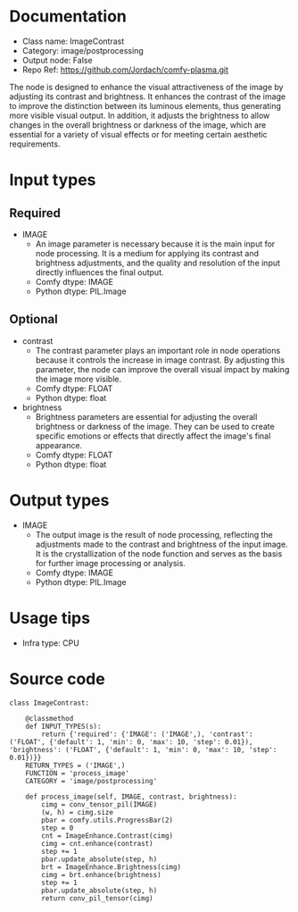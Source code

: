 # Documentation
- Class name: ImageContrast
- Category: image/postprocessing
- Output node: False
- Repo Ref: https://github.com/Jordach/comfy-plasma.git

The node is designed to enhance the visual attractiveness of the image by adjusting its contrast and brightness. It enhances the contrast of the image to improve the distinction between its luminous elements, thus generating more visible visual output. In addition, it adjusts the brightness to allow changes in the overall brightness or darkness of the image, which are essential for a variety of visual effects or for meeting certain aesthetic requirements.

# Input types
## Required
- IMAGE
    - An image parameter is necessary because it is the main input for node processing. It is a medium for applying its contrast and brightness adjustments, and the quality and resolution of the input directly influences the final output.
    - Comfy dtype: IMAGE
    - Python dtype: PIL.Image
## Optional
- contrast
    - The contrast parameter plays an important role in node operations because it controls the increase in image contrast. By adjusting this parameter, the node can improve the overall visual impact by making the image more visible.
    - Comfy dtype: FLOAT
    - Python dtype: float
- brightness
    - Brightness parameters are essential for adjusting the overall brightness or darkness of the image. They can be used to create specific emotions or effects that directly affect the image's final appearance.
    - Comfy dtype: FLOAT
    - Python dtype: float

# Output types
- IMAGE
    - The output image is the result of node processing, reflecting the adjustments made to the contrast and brightness of the input image. It is the crystallization of the node function and serves as the basis for further image processing or analysis.
    - Comfy dtype: IMAGE
    - Python dtype: PIL.Image

# Usage tips
- Infra type: CPU

# Source code
```
class ImageContrast:

    @classmethod
    def INPUT_TYPES(s):
        return {'required': {'IMAGE': ('IMAGE',), 'contrast': ('FLOAT', {'default': 1, 'min': 0, 'max': 10, 'step': 0.01}), 'brightness': ('FLOAT', {'default': 1, 'min': 0, 'max': 10, 'step': 0.01})}}
    RETURN_TYPES = ('IMAGE',)
    FUNCTION = 'process_image'
    CATEGORY = 'image/postprocessing'

    def process_image(self, IMAGE, contrast, brightness):
        cimg = conv_tensor_pil(IMAGE)
        (w, h) = cimg.size
        pbar = comfy.utils.ProgressBar(2)
        step = 0
        cnt = ImageEnhance.Contrast(cimg)
        cimg = cnt.enhance(contrast)
        step += 1
        pbar.update_absolute(step, h)
        brt = ImageEnhance.Brightness(cimg)
        cimg = brt.enhance(brightness)
        step += 1
        pbar.update_absolute(step, h)
        return conv_pil_tensor(cimg)
```